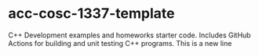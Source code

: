 # acc-cosc-1337-template
C++ Development examples and homeworks starter code.  Includes GitHub Actions for building and unit testing C++ programs.
This is a new line